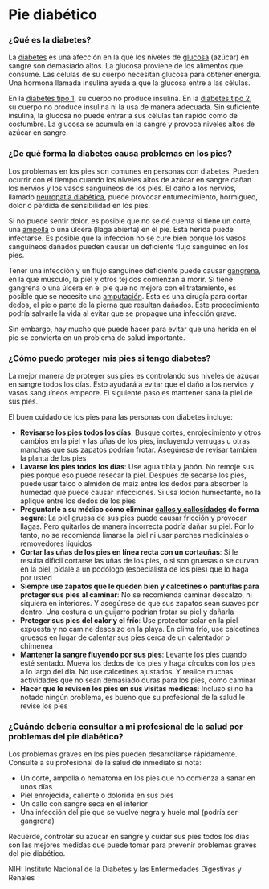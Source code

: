 Pie diabético
=============


### ¿Qué es la diabetes?


La [diabetes](https://medlineplus.gov/spanish/diabetes.html) es una afección en la que los niveles de [glucosa](https://medlineplus.gov/spanish/bloodglucose.html)  (azúcar) en sangre son demasiado altos. La glucosa proviene de los alimentos que consume. Las células de su cuerpo necesitan glucosa para obtener energía. Una hormona llamada insulina ayuda a que la glucosa entre a las células.


En la [diabetes tipo 1](https://medlineplus.gov/spanish/diabetestype1.html), su cuerpo no produce insulina. En la [diabetes tipo 2](https://medlineplus.gov/spanish/diabetestype2.html), su cuerpo no produce insulina ni la usa de manera adecuada. Sin suficiente insulina, la glucosa no puede entrar a sus células tan rápido como de costumbre. La glucosa se acumula en la sangre y provoca niveles altos de azúcar en sangre.


### ¿De qué forma la diabetes causa problemas en los pies?


Los problemas en los pies son comunes en personas con diabetes. Pueden ocurrir con el tiempo cuando los niveles altos de azúcar en sangre dañan los nervios y los vasos sanguíneos de los pies. El daño a los nervios, llamado [neuropatía diabética](https://medlineplus.gov/spanish/diabeticnerveproblems.html), puede provocar entumecimiento, hormigueo, dolor o pérdida de sensibilidad en los pies.


Si no puede sentir dolor, es posible que no se dé cuenta si tiene un corte, una [ampolla](https://medlineplus.gov/spanish/blisters.html) o una úlcera (llaga abierta) en el pie. Esta herida puede infectarse. Es posible que la infección no se cure bien porque los vasos sanguíneos dañados pueden causar un deficiente flujo sanguíneo en los pies.


Tener una infección y un flujo sanguíneo deficiente puede causar [gangrena](https://medlineplus.gov/spanish/gangrene.html), en la que músculo, la piel y otros tejidos comienzan a morir. Si tiene gangrena o una úlcera en el pie que no mejora con el tratamiento, es posible que se necesite una [amputación](https://medlineplus.gov/spanish/limbloss.html). Esta es una cirugía para cortar dedos, el pie o parte de la pierna que resultan dañados. Este procedimiento podría salvarle la vida al evitar que se propague una infección grave.


Sin embargo, hay mucho que puede hacer para evitar que una herida en el pie se convierta en un problema de salud importante.


### ¿Cómo puedo proteger mis pies si tengo diabetes?


La mejor manera de proteger sus pies es controlando sus niveles de azúcar en sangre todos los días. Esto ayudará a evitar que el daño a los nervios y vasos sanguíneos empeore. El siguiente paso es mantener sana la piel de sus pies.


El buen cuidado de los pies para las personas con diabetes incluye:


* **Revisarse los pies todos los días**: Busque cortes, enrojecimiento y otros cambios en la piel y las uñas de los pies, incluyendo verrugas u otras manchas que sus zapatos podrían frotar. Asegúrese de revisar también la planta de los pies
* **Lavarse los pies todos los días**: Use agua tibia y jabón. No remoje sus pies porque eso puede resecar la piel. Después de secarse los pies, puede usar talco o almidón de maíz entre los dedos para absorber la humedad que puede causar infecciones. Si usa loción humectante, no la aplique entre los dedos de los pies
* **Preguntarle a su médico cómo eliminar [callos y callosidades](https://medlineplus.gov/spanish/cornsandcalluses.html) de forma segura**: La piel gruesa de sus pies puede causar fricción y provocar llagas. Pero quitarlos de manera incorrecta podría dañar su piel. Por lo tanto, no se recomienda limarse la piel ni usar parches medicinales o removedores líquidos
* **Cortar las uñas de los pies en línea recta con un cortauñas**: Si le resulta difícil cortarse las uñas de los pies, o si son gruesas o se curvan en la piel, pídale a un podólogo (especialista de los pies) que lo haga por usted
* **Siempre use zapatos que le queden bien y calcetines o pantuflas para proteger sus pies al caminar**: No se recomienda caminar descalzo, ni siquiera en interiores. Y asegúrese de que sus zapatos sean suaves por dentro. Una costura o un guijarro podrían frotar su piel y dañarla
* **Proteger sus pies del calor y el frío**: Use protector solar en la piel expuesta y no camine descalzo en la playa. En clima frío, use calcetines gruesos en lugar de calentar sus pies cerca de un calentador o chimenea
* **Mantener la sangre fluyendo por sus pies**: Levante los pies cuando esté sentado. Mueva los dedos de los pies y haga círculos con los pies a lo largo del día. No use calcetines ajustados. Y realice muchas actividades que no sean demasiado duras para los pies, como caminar
* **Hacer que le revisen los pies en sus visitas médicas**: Incluso si no ha notado ningún problema, es bueno que su profesional de la salud le revise los pies


### ¿Cuándo debería consultar a mi profesional de la salud por problemas del pie diabético?


Los problemas graves en los pies pueden desarrollarse rápidamente. Consulte a su profesional de la salud de inmediato si nota:


* Un corte, ampolla o hematoma en los pies que no comienza a sanar en unos días
* Piel enrojecida, caliente o dolorida en sus pies
* Un callo con sangre seca en el interior
* Una infección del pie que se vuelve negra y huele mal (podría ser gangrena)


Recuerde, controlar su azúcar en sangre y cuidar sus pies todos los días son las mejores medidas que puede tomar para prevenir problemas graves del pie diabético.


NIH: Instituto Nacional de la Diabetes y las Enfermedades Digestivas y Renales

